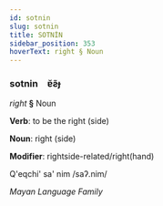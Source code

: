 ```yaml
---
id: sotnin
slug: sotnin
title: SOTNİN
sidebar_position: 353
hoverText: right § Noun
---
```


### sotnin&emsp;<span kind="abugida">ɐ̆ƨ̃ɟ</span>

*right* **§** Noun

**Verb**: to be the right (side)

**Noun**: right (side)

**Modifier**: rightside-related/right(hand)

Q'eqchi' sa' nim /saʔ.nim/

*Mayan Language Family*